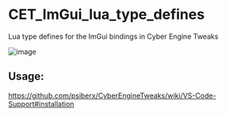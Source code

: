 # CET_ImGui_lua_type_defines

Lua type defines for the ImGui bindings in Cyber Engine Tweaks

![image](https://user-images.githubusercontent.com/13299626/195679410-496531ca-ee9a-4646-ae7f-e410ecfc949a.png)

## Usage:

https://github.com/psiberx/CyberEngineTweaks/wiki/VS-Code-Support#installation
